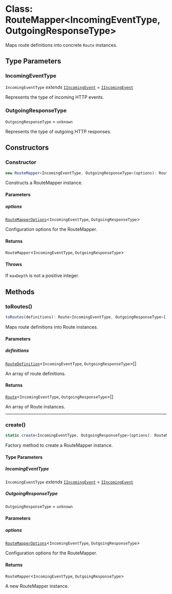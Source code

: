 # Class: RouteMapper\<IncomingEventType, OutgoingResponseType\>

Maps route definitions into concrete `Route` instances.

## Type Parameters

### IncomingEventType

`IncomingEventType` *extends* [`IIncomingEvent`](../../declarations/interfaces/IIncomingEvent.md) = [`IIncomingEvent`](../../declarations/interfaces/IIncomingEvent.md)

Represents the type of incoming HTTP events.

### OutgoingResponseType

`OutgoingResponseType` = `unknown`

Represents the type of outgoing HTTP responses.

## Constructors

### Constructor

```ts
new RouteMapper<IncomingEventType, OutgoingResponseType>(options): RouteMapper<IncomingEventType, OutgoingResponseType>;
```

Constructs a RouteMapper instance.

#### Parameters

##### options

[`RouteMapperOptions`](../interfaces/RouteMapperOptions.md)\<`IncomingEventType`, `OutgoingResponseType`\>

Configuration options for the RouteMapper.

#### Returns

`RouteMapper`\<`IncomingEventType`, `OutgoingResponseType`\>

#### Throws

If `maxDepth` is not a positive integer.

## Methods

### toRoutes()

```ts
toRoutes(definitions): Route<IncomingEventType, OutgoingResponseType>[];
```

Maps route definitions into Route instances.

#### Parameters

##### definitions

[`RouteDefinition`](../../declarations/interfaces/RouteDefinition.md)\<`IncomingEventType`, `OutgoingResponseType`\>[]

An array of route definitions.

#### Returns

[`Route`](../../Route/classes/Route.md)\<`IncomingEventType`, `OutgoingResponseType`\>[]

An array of Route instances.

***

### create()

```ts
static create<IncomingEventType, OutgoingResponseType>(options): RouteMapper<IncomingEventType, OutgoingResponseType>;
```

Factory method to create a RouteMapper instance.

#### Type Parameters

##### IncomingEventType

`IncomingEventType` *extends* [`IIncomingEvent`](../../declarations/interfaces/IIncomingEvent.md) = [`IIncomingEvent`](../../declarations/interfaces/IIncomingEvent.md)

##### OutgoingResponseType

`OutgoingResponseType` = `unknown`

#### Parameters

##### options

[`RouteMapperOptions`](../interfaces/RouteMapperOptions.md)\<`IncomingEventType`, `OutgoingResponseType`\>

Configuration options for the RouteMapper.

#### Returns

`RouteMapper`\<`IncomingEventType`, `OutgoingResponseType`\>

A new RouteMapper instance.
